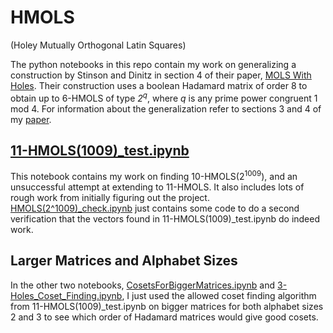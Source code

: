# HMOLS
(Holey Mutually Orthogonal Latin Squares)

The python notebooks in this repo contain my work on generalizing a construction by Stinson and Dinitz in section 4 of their paper, [MOLS With Holes](https://www.sciencedirect.com/science/article/pii/0012365X83900559). Their construction uses a boolean Hadamard matrix of order 8 to obtain up to 6-HMOLS of type _2<sup>q</sup>_, where _q_ is any prime power congruent 1 mod 4. For information about the generalization refer to sections 3 and 4 of my [paper](498-final-paper.pdf).


## [11-HMOLS(1009)_test.ipynb](11-HMOLS(1009)_test.ipynb)

This notebook contains my work on finding 10-HMOLS(2<sup>1009</sup>), and an unsuccessful attempt at extending to 11-HMOLS. It also includes lots of rough work from initially figuring out the project. [HMOLS(2^1009)_check.ipynb](HMOLS(2^1009)_check.ipynb) just contains some code to do a second verification that the vectors found in 11-HMOLS(1009)_test.ipynb do indeed work.

## Larger Matrices and Alphabet Sizes

In the other two notebooks, [CosetsForBiggerMatrices.ipynb](CosetsForBiggerMatrices.ipynb) and [3-Holes_Coset_Finding.ipynb](3-Holes_Coset_Finding.ipynb), I just used the allowed coset finding algorithm from 11-HMOLS(1009)_test.ipynb on bigger matrices for both alphabet sizes 2 and 3 to see which order of Hadamard matrices would give good cosets. 
